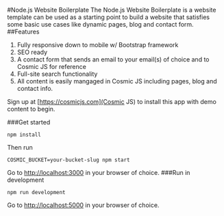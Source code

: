 #Node.js Website Boilerplate
The Node.js Website Boilerplate is a website template can be used as a starting point to build a website that satisfies some basic use cases like dynamic pages, blog and contact form.
##Features
1. Fully responsive down to mobile w/ Bootstrap framework<br />
2. SEO ready<br />
3. A contact form that sends an email to your email(s) of choice and to Cosmic JS for reference<br />
4. Full-site search functionality<br />
5. All content is easily mangaged in Cosmic JS including pages, blog and contact info.

Sign up at [https://cosmicjs.com](Cosmic JS) to install this app with demo content to begin.

###Get started
```
npm install
```
Then run 
```
COSMIC_BUCKET=your-bucket-slug npm start
```
Go to [http://localhost:3000](http://localhost:3000) in your browser of choice.
###Run in development
```
npm run development
```
Go to [http://localhost:5000](http://localhost:5000) in your browser of choice.